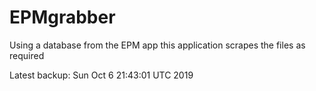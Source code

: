# EPMgrabber
Using a database from the EPM app this application scrapes the files as required


Latest backup: Sun Oct 6 21:43:01 UTC 2019

